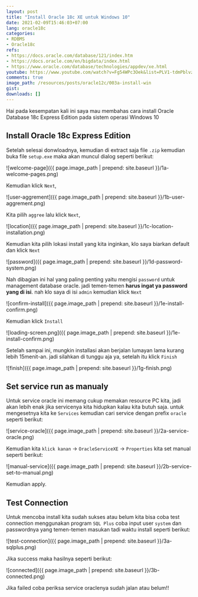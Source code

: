 ```yaml
---
layout: post
title: "Install Oracle 18c XE untuk Windows 10"
date: 2021-02-09T15:46:03+07:00
lang: oracle18c
categories:
- RDBMS
- Oracle18c
refs: 
- https://docs.oracle.com/database/121/index.htm
- https://docs.oracle.com/en/bigdata/index.html
- https://www.oracle.com/database/technologies/appdev/xe.html
youtube: https://www.youtube.com/watch?v=Fg54WPc3Oek&list=PLV1-tdmPblvzqS-Z57hZ_spTRtVvnYYpV&index=8
comments: true
image_path: /resources/posts/oracle12c/003a-install-win
gist: 
downloads: []
---
```


Hai pada kesempatan kali ini saya mau membahas cara install Oracle Database 18c Express Edition pada sistem operasi Windows 10

## Install Oracle 18c Express Edition

Setelah selesai donwloadnya, kemudian di extract saja file `.zip` kemudian buka file `setup.exe` maka akan muncul dialog seperti berikut:

![welcome-page]({{ page.image_path | prepend: site.baseurl }}/1a-welcome-pages.png)

Kemudian klick `Next`, 

![user-aggrement]({{ page.image_path | prepend: site.baseurl }}/1b-user-aggrement.png)

Kita pilih `aggree` lalu klick `Next`,

![location]({{ page.image_path | prepend: site.baseurl }}/1c-location-installation.png)

Kemudian kita pilih lokasi install yang kita inginkan, klo saya biarkan default dan klick `Next`

![password]({{ page.image_path | prepend: site.baseurl }}/1d-password-system.png)

Nah dibagian ini hal yang paling penting yaitu mengisi `password` untuk management database oracle. jadi temen-temen **harus ingat ya password yang di isi**. nah klo saya di isi `admin` kemudian klick `Next`

![confirm-install]({{ page.image_path | prepend: site.baseurl }}/1e-install-confirm.png)

Kemudian klick `Install`

![loading-screen.png]({{ page.image_path | prepend: site.baseurl }}/1e-install-confirm.png)

Setelah sampai ini, mungkin installasi akan berjalan lumayan lama kurang lebih 15menit-an. jadi silahkan di tunggu aja ya, setelah itu klick `Finish`

![finish]({{ page.image_path | prepend: site.baseurl }}/1g-finish.png)

## Set service run as manualy

Untuk service oracle ini memang cukup memakan resource PC kita, jadi akan lebih enak jika servicenya kita hidupkan kalau kita butuh saja. untuk mengesetnya kita ke `Services` kemudian cari service dengan prefix `oracle` seperti berikut:

![service-oracle]({{ page.image_path | prepend: site.baseurl }}/2a-service-oracle.png)

Kemudian kita `klick kanan` -> `OracleServiceXE` -> `Properties` kita set manual seperti berikut:

![manual-service]({{ page.image_path | prepend: site.baseurl }}/2b-service-set-to-manual.png)

Kemudian apply.

## Test Connection

Untuk mencoba install kita sudah sukses atau belum kita bisa coba test connection menggunakan program `SQL Plus` coba input user `system` dan passwordnya yang temen-temen masukan tadi waktu install seperti berikut:

![test-connection]({{ page.image_path | prepend: site.baseurl }}/3a-sqlplus.png)

Jika success maka hasilnya seperti berikut:

![connected]({{ page.image_path | prepend: site.baseurl }}/3b-connected.png)

Jika failed coba periksa service oraclenya sudah jalan atau belum!!
